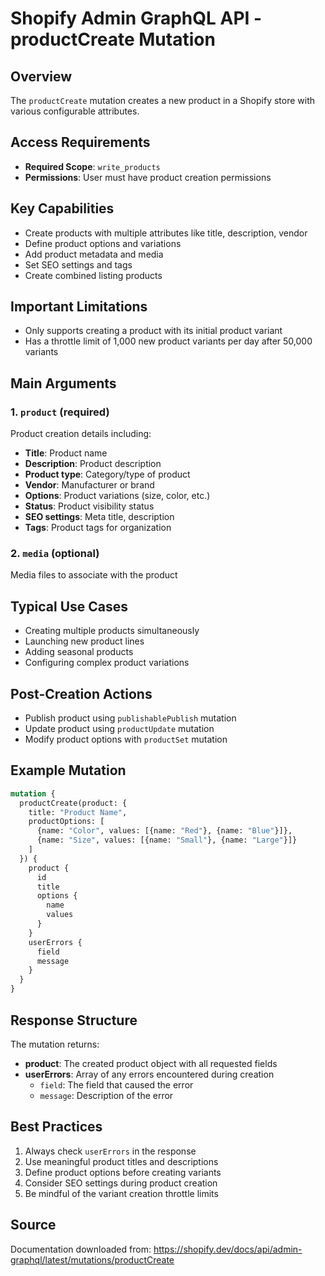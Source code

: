 # Shopify Admin GraphQL API - productCreate Mutation

## Overview
The `productCreate` mutation creates a new product in a Shopify store with various configurable attributes.

## Access Requirements
- **Required Scope**: `write_products`
- **Permissions**: User must have product creation permissions

## Key Capabilities
- Create products with multiple attributes like title, description, vendor
- Define product options and variations
- Add product metadata and media
- Set SEO settings and tags
- Create combined listing products

## Important Limitations
- Only supports creating a product with its initial product variant
- Has a throttle limit of 1,000 new product variants per day after 50,000 variants

## Main Arguments

### 1. `product` (required)
Product creation details including:
- **Title**: Product name
- **Description**: Product description
- **Product type**: Category/type of product
- **Vendor**: Manufacturer or brand
- **Options**: Product variations (size, color, etc.)
- **Status**: Product visibility status
- **SEO settings**: Meta title, description
- **Tags**: Product tags for organization

### 2. `media` (optional)
Media files to associate with the product

## Typical Use Cases
- Creating multiple products simultaneously
- Launching new product lines
- Adding seasonal products
- Configuring complex product variations

## Post-Creation Actions
- Publish product using `publishablePublish` mutation
- Update product using `productUpdate` mutation
- Modify product options with `productSet` mutation

## Example Mutation

```graphql
mutation {
  productCreate(product: {
    title: "Product Name",
    productOptions: [
      {name: "Color", values: [{name: "Red"}, {name: "Blue"}]},
      {name: "Size", values: [{name: "Small"}, {name: "Large"}]}
    ]
  }) {
    product {
      id
      title
      options {
        name
        values
      }
    }
    userErrors {
      field
      message
    }
  }
}
```

## Response Structure

The mutation returns:
- **product**: The created product object with all requested fields
- **userErrors**: Array of any errors encountered during creation
  - `field`: The field that caused the error
  - `message`: Description of the error

## Best Practices
1. Always check `userErrors` in the response
2. Use meaningful product titles and descriptions
3. Define product options before creating variants
4. Consider SEO settings during product creation
5. Be mindful of the variant creation throttle limits

## Source
Documentation downloaded from: https://shopify.dev/docs/api/admin-graphql/latest/mutations/productCreate
